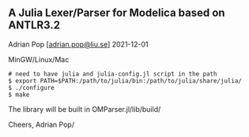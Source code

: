 A Julia Lexer/Parser for Modelica based on ANTLR3.2
-------------------------------------------------
Adrian Pop [adrian.pop@liu.se] 2021-12-01

MinGW/Linux/Mac
````
# need to have julia and julia-config.jl script in the path
$ export PATH=$PATH:/path/to/julia/bin:/path/to/julia/share/julia/
$ ./configure 
$ make
````
The library will be built in OMParser.jl/lib/build/

Cheers,
Adrian Pop/